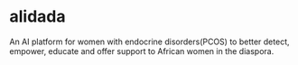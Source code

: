 # alidada
An AI platform for women with endocrine disorders(PCOS) to better detect, empower, educate and offer support to African women in the diaspora. 
